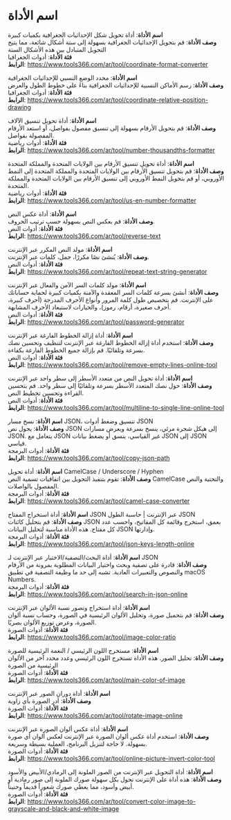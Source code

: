 # اسم الأداة

**اسم الأداة**: أداة تحويل شكل الإحداثيات الجغرافية بكميات كبيرة  
**وصف الأداة**: قم بتحويل الإحداثيات الجغرافية بسهولة إلى ستة أشكال شائعة، مما يتيح التحويل المتبادل بين هذه الأشكال الستة  
**فئة الأداة**: أدوات الجغرافيا  
**الرابط**: https://www.tools366.com/ar/tool/coordinate-format-converter


**اسم الأداة**: محدد الوضع النسبي للإحداثيات الجغرافية  
**وصف الأداة**: رسم الأماكن النسبية للإحداثيات الجغرافية بناءً على خطوط الطول والعرض  
**فئة الأداة**: أدوات الجغرافيا  
**الرابط**: https://www.tools366.com/ar/tool/coordinate-relative-position-drawing


**اسم الأداة**: أداة تحويل تنسيق الآلاف  
**وصف الأداة**: قم بتحويل الأرقام بسهولة إلى تنسيق مفصول بفواصل، أو استعد الأرقام المفصولة بفواصل.  
**فئة الأداة**: أدوات رياضية  
**الرابط**: https://www.tools366.com/ar/tool/number-thousandths-formatter


**اسم الأداة**: أداة تحويل تنسيق الأرقام بين الولايات المتحدة والمملكة المتحدة  
**وصف الأداة**: قم بتحويل تنسيق الأرقام بين الولايات المتحدة والمملكة المتحدة إلى النمط الأوروبي، أو قم بتحويل النمط الأوروبي إلى تنسيق الأرقام بين الولايات المتحدة والمملكة المتحدة.  
**فئة الأداة**: أدوات رياضية  
**الرابط**: https://www.tools366.com/ar/tool/us-en-number-formatter


**اسم الأداة**: أداة عكس النص  
**وصف الأداة**: قم بعكس النص بسهولة حسب ترتيب الحروف.  
**فئة الأداة**: أدوات النص  
**الرابط**: https://www.tools366.com/ar/tool/reverse-text


**اسم الأداة**: مولد النص المكرر عبر الإنترنت  
**وصف الأداة**: يُنشئ نصًا مكررًا، جمل، كلمات عبر الإنترنت.  
**فئة الأداة**: أدوات النص  
**الرابط**: https://www.tools366.com/ar/tool/repeat-text-string-generator


**اسم الأداة**: مولد كلمات السر الآمن والفعال عبر الإنترنت  
**وصف الأداة**: أنشئ بسرعة كلمات السر المعقدة والآمنة بكميات كبيرة لحماية حساباتك على الإنترنت. قم بتخصيص طول كلمة المرور وأنواع الأحرف المدرجة (أحرف كبيرة، أحرف صغيرة، أرقام، رموز)، والخيارات لاستبعاد الأحرف المشابهة.  
**فئة الأداة**: أدوات النص  
**الرابط**: https://www.tools366.com/ar/tool/password-generator


**اسم الأداة**: أداة إزالة الخطوط الفارغة عبر الإنترنت  
**وصف الأداة**: استخدم أداة إزالة الخطوط الفارغة عبر الإنترنت لتنظيف وتحسين نصك بسرعة وتلقائيًا. قم بإزالة جميع الخطوط الفارغة بكفاءة.  
**فئة الأداة**: أدوات النص  
**الرابط**: https://www.tools366.com/ar/tool/remove-empty-lines-online-tool


**اسم الأداة**: أداة تحويل النص من متعدد الأسطر إلى سطر واحد عبر الإنترنت  
**وصف الأداة**: حول نصك المتعدد الأسطر بسرعة وتلقائيًا إلى سطر واحد. قم بتحسين القراءة وتحسين تخطيط النص.  
**فئة الأداة**: أدوات النص  
**الرابط**: https://www.tools366.com/ar/tool/multiline-to-single-line-online-tool


**اسم الأداة**: نسخ مسار JSON، تنسيق وضغط أدوات JSON  
**وصف الأداة**: يحول نص JSON إلى هيكل شجرة مرئي، ينسخ بسرعة ويعرض مسارات JSON. يتعامل مع JSON غير القياسي، ينسق أو يضغط بيانات JSON إلى JSON قياسي.  
**فئة الأداة**: أدوات البرمجة  
**الرابط**: https://www.tools366.com/ar/tool/copy-json-path


**اسم الأداة**: أداة تحويل CamelCase / Underscore / Hyphen  
**وصف الأداة**: تقوم بتنفيذ التحويل بين اتفاقيات تسمية النص CamelCase والتحتية والنص المفصول بالواصلات.  
**فئة الأداة**: أدوات البرمجة  
**الرابط**: https://www.tools366.com/ar/tool/camel-case-converter


**اسم الأداة**: أداة استخراج المفتاح JSON عبر الإنترنت | حاسبة الطول JSON  
**وصف الأداة**: قم بتحليل كائنات JSON بعمق، استخرج وقائمة كل المفاتيح، واحسب عدد كل مفتاح. هذه الأداة مناسبة لتحليل البيانات JSON وإدارتها.  
**فئة الأداة**: أدوات البرمجة  
**الرابط**: https://www.tools366.com/ar/tool/json-keys-length-online


**اسم الأداة**: أداة البحث/التصفية/الاختيار عبر الإنترنت لـ JSON  
**وصف الأداة**: قادرة على تصفية وبحث واختيار البيانات المطلوبة بمرونة من الأرقام والنصوص والتعبيرات العادية. تشبه إلى حد ما وظيفة التصفية في تطبيق macOS Numbers.  
**فئة الأداة**: أدوات البرمجة  
**الرابط**: https://www.tools366.com/ar/tool/search-in-json-online


**اسم الأداة**: أداة استخراج وتصور نسبة الألوان عبر الإنترنت  
**وصف الأداة**: قم بتحميل صورة، وتحليل الألوان الرئيسية في الصورة، وحساب نسبة ألوان الصورة، وعرض توزيع الألوان بصريًا.  
**فئة الأداة**: أدوات الصورة  
**الرابط**: https://www.tools366.com/ar/tool/image-color-ratio


**اسم الأداة**: مستخرج اللون الرئيسي / النغمة الرئيسية للصورة  
**وصف الأداة**: تحليل الصور. هذه الأداة تستخرج اللون الرئيسي وعدد محدد آخر من الألوان الرئيسية من الصورة  
**فئة الأداة**: أدوات الصورة  
**الرابط**: https://www.tools366.com/ar/tool/main-color-of-image


**اسم الأداة**: أداة دوران الصور عبر الإنترنت  
**وصف الأداة**: أدر الصورة بأي زاوية  
**فئة الأداة**: أدوات الصورة  
**الرابط**: https://www.tools366.com/ar/tool/rotate-image-online


**اسم الأداة**: أداة عكس ألوان الصورة عبر الإنترنت  
**وصف الأداة**: استخدم أداة عكس ألوان الصورة عبر الإنترنت لعكس ألوان أي صورة بسهولة. لا حاجة لتنزيل البرنامج، العملية بسيطة وسريعة.  
**فئة الأداة**: أدوات الصورة  
**الرابط**: https://www.tools366.com/ar/tool/online-picture-invert-color-tool


**اسم الأداة**: أداة التحويل عبر الإنترنت من الصور الملونة إلى الرمادي/الأبيض والأسود  
**وصف الأداة**: هذه أداة على الإنترنت تحول بكل سهولة صورك الملونة إلى صور رمادية أو أبيض وأسود، مما يعطي صورك شعوراً قديماً وحنيناً.  
**فئة الأداة**: أدوات الصورة  
**الرابط**: https://www.tools366.com/ar/tool/convert-color-image-to-grayscale-and-black-and-white-image


